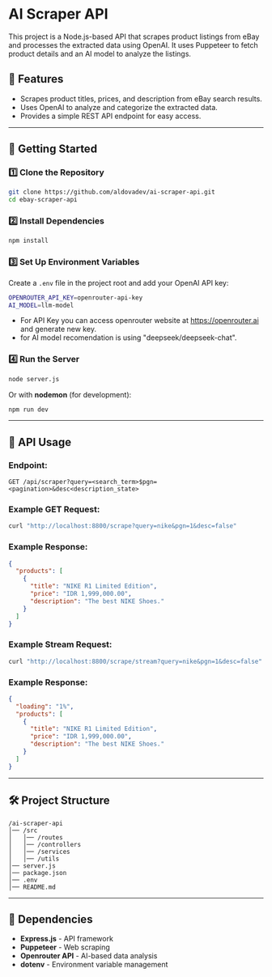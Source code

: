 # AI Scraper API

This project is a Node.js-based API that scrapes product listings from eBay and processes the extracted data using OpenAI. It uses Puppeteer to fetch product details and an AI model to analyze the listings.

## 📌 Features

- Scrapes product titles, prices, and description from eBay search results.
- Uses OpenAI to analyze and categorize the extracted data.
- Provides a simple REST API endpoint for easy access.

---

## 🚀 Getting Started

### 1️⃣ **Clone the Repository**

```sh
git clone https://github.com/aldovadev/ai-scraper-api.git
cd ebay-scraper-api
```

### 2️⃣ **Install Dependencies**

```sh
npm install
```

### 3️⃣ **Set Up Environment Variables**

Create a `.env` file in the project root and add your OpenAI API key:

```sh
OPENROUTER_API_KEY=openrouter-api-key
AI_MODEL=llm-model
```

- For API Key you can access openrouter website at https://openrouter.ai and generate new key.
- for AI model recomendation is using "deepseek/deepseek-chat".

### 4️⃣ **Run the Server**

```sh
node server.js
```

Or with **nodemon** (for development):

```sh
npm run dev
```

---

## 📡 API Usage

### **Endpoint:**

```http
GET /api/scraper?query=<search_term>$pgn=<pagination>&desc<description_state>
```

### **Example GET Request:**

```sh
curl "http://localhost:8800/scrape?query=nike&pgn=1&desc=false"
```

### **Example Response:**

```json
{
  "products": [
    {
      "title": "NIKE R1 Limited Edition",
      "price": "IDR 1,999,000.00",
      "description": "The best NIKE Shoes."
    }
  ]
}
```

### **Example Stream Request:**

```sh
curl "http://localhost:8800/scrape/stream?query=nike&pgn=1&desc=false"
```

### **Example Response:**

```json
{
  "loading": "1%",
  "products": [
    {
      "title": "NIKE R1 Limited Edition",
      "price": "IDR 1,999,000.00",
      "description": "The best NIKE Shoes."
    }
  ]
}
```

---

## 🛠️ Project Structure

```
/ai-scraper-api
│── /src
│   │── /routes
│   │── /controllers
│   │── /services
│   │── /utils
│── server.js
│── package.json
│── .env
│── README.md
```

---

## 📌 Dependencies

- **Express.js** - API framework
- **Puppeteer** - Web scraping
- **Openrouter API** - AI-based data analysis
- **dotenv** - Environment variable management
